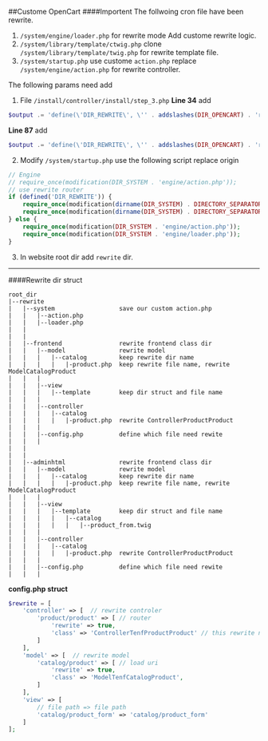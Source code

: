 ##Custome OpenCart
####Importent
The follwoing cron file have been rewrite.
1. `/system/engine/loader.php` for rewrite mode Add custome rewrite logic.
2. `/system/library/template/ctwig.php` clone `/system/library/template/twig.php` for rewrite template file.
3. `/system/startup.php` use custome `action.php` replace `/system/engine/action.php` for rewrite controller.

The following params need add
1. File `/install/controller/install/step_3.php` **Line 34** add 

```php
$output .= 'define(\'DIR_REWRITE\', \'' . addslashes(DIR_OPENCART) . 'rewrite/frontend/\');' . "\n\n";
```
**Line 87** add

```php
$output .= 'define(\'DIR_REWRITE\', \'' . addslashes(DIR_OPENCART) . 'rewrite/adminhtml/\');' . "\n";
```

2. Modify `/system/startup.php` use the following script replace origin

```php
// Engine
// require_once(modification(DIR_SYSTEM . 'engine/action.php'));
// use rewrite router
if (defined('DIR_REWRITE')) {
    require_once(modification(dirname(DIR_SYSTEM) . DIRECTORY_SEPARATOR . 'rewrite' . DIRECTORY_SEPARATOR . 'system/engine/action.php'));
    require_once(modification(dirname(DIR_SYSTEM) . DIRECTORY_SEPARATOR . 'rewrite' . DIRECTORY_SEPARATOR . 'system/engine/loader.php'));
} else {
    require_once(modification(DIR_SYSTEM . 'engine/action.php'));
    require_once(modification(DIR_SYSTEM . 'engine/loader.php'));
}
```

3. In website root dir add `rewrite` dir.

- - -

####Rewrite dir struct

```text
root_dir
|--rewrite
|   |--system                  save our custom action.php
|   |   |--action.php
|   |   |--loader.php
|   |
|   |
|   |--frontend                rewrite frontend class dir
|   |   |--model               rewrite model
|   |   |   |--catalog         keep rewrite dir name
|   |   |   |   |-product.php  keep rewrite file name, rewrite ModelCatalogProduct
|   |   |
|   |   |--view
|   |   |   |--template        keep dir struct and file name
|   |   |
|   |   |--controller
|   |   |   |--catalog
|   |   |   |   |-product.php  rewrite ControllerProductProduct
|   |   |
|   |   |--config.php          define which file need rewite
|   |   |
|   |
|   |
|   |--adminhtml               rewrite frontend class dir
|   |   |--model               rewrite model
|   |   |   |--catalog         keep rewrite dir name
|   |   |   |   |-product.php  keep rewrite file name, rewrite ModelCatalogProduct
|   |   |
|   |   |--view
|   |   |   |--template        keep dir struct and file name
|   |   |   |   |--catalog
|   |   |   |   |   |--product_from.twig
|   |   |
|   |   |--controller
|   |   |   |--catalog
|   |   |   |   |-product.php  rewrite ControllerProductProduct
|   |   |
|   |   |--config.php          define which file need rewite
|   |   |
```

**config.php struct**

```php
$rewrite = [
    'controller' => [  // rewrite controler
        'product/product' => [ // router
            'rewrite' => true,
            'class' => 'ControllerTenfProductProduct' // this rewrite new class
        ]
    ],
    'model' => [  // rewrite model
        'catalog/product' => [ // load uri
            'rewrite' => true,
            'class' => 'ModelTenfCatalogProduct',
        ]
    ],
    'view' => [
        // file path => file path
        'catalog/product_form' => 'catalog/product_form'
    ]
];
```


















